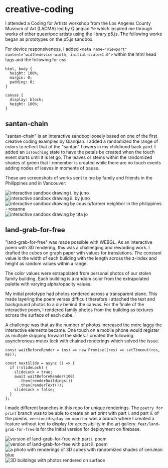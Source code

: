 # creative-coding
I attended a Coding for Artists workshop from the Los Angeles County Museum of Art (LACMA) led by Qianqian Ye which inspired me through works of other queer/poc artists using the library p5.js. The following works began as prototypes on the p5.js sandbox. 

For device responsiveness, I added `<meta name="viewport" content="width=device-width, initial-scale=1.0">` within the html head tags and the following for css:
```
html, body {
  height: 100%;
  margin: 0;
  padding: 0;
}

canvas {
  display: block;
  height: 100%;
}
```


## santan-chain 
"santan-chain" is an interactive sandbox loosely based on one of the first creative coding examples by Qianqian. I added a randomized the range of colors to reflect that of the "santan" flowers in my childhood back yard. I added an `isTouching` state to have the petals be created when the touch event starts until it is let go. The leaves or stems within the randomized shades of green that I remember is created while there are no touch events adding nodes of leaves in moments of pause.

These are screenshots of works sent to me by family and friends in the Philippines and in Vancouver:

![interactive sandbox drawing i. by juno](https://github.com/katporks/creative-coding/blob/main/readme-photos/juno-1.jpg?raw=true)
![interactive sandbox drawing ii. by juno](https://github.com/katporks/creative-coding/blob/main/readme-photos/juno-2.jpg?raw=true)
![interactive sandbox drawing by cousin/former neighbor in the philippines - roxanne](https://github.com/katporks/creative-coding/blob/main/readme-photos/roxanne-time-capsule.jpg?raw=true)
![interactive sandbox drawing by tita jo](https://github.com/katporks/creative-coding/blob/main/readme-photos/roxanne-time-capsule.jpg?raw=true)

## land-grab-for-free
"land-grab-for-free" was made possible with WEBGL. As an interactive poem with 3D rendering, this was a challenging and rewarding work. I drafted the cubes on graph paper with values for translations. The constant value is the width of each building with the length across the z-index and height as random values within a range. 

The color values were extrapolated from personal photos of our stolen family building. Each building is a random color from the extrapolated palette with varying alpha/opacity  values. 

My initial prototype had photos rendered across a transparent plane. This made layering the poem verses difficult therefore I attached the text and background photos to a div behind the canvas. For the finale of the interactive poem, I rendered family photos from the building as textures across the surface of each cube. 

A challenge was that as the number of photos increased the more laggy the interactive elements became. One touch on a mobile phone would register as multiple skipping forward the slides. I created the following asynchronous mutex lock with chained renderings which solved the issue.

```
const waitBeforeRender = (ms) => new Promise((res) => setTimeout(res, ms));

const nextSlide = async () => {
  if (!slideLock) {
    slideLock = true;
    await waitBeforeRender(100)
      .then(renderBuildings())
      .then(renderText());
    slideLock = false;
  }
};
```

I made different branches in this repo for unique renderings. The `poetry for print` branch was to be able to create an art print with part i. and part ii. of the poems. `version/display-on-monitor` was a branch where I created a feature without text to display for accessibility in the art gallery. `feat/land-grab-for-free` is for the initial version for deployment on firebase.

![version of land-grab-for-free with part i. poem](https://github.com/katporks/creative-coding/blob/main/readme-photos/IMG_7773.PNG?raw=true)
![version of land-grab-for-free with part ii. poem](https://github.com/katporks/creative-coding/blob/main/readme-photos/IMG_7702.PNG?raw=true)
![a photo with renderings of 3D cubes with randomized shades of cerulean blue](https://github.com/katporks/creative-coding/blob/main/readme-photos/IMG_7703.PNG?raw=true)
![3D buildings with photos rendered on surface](https://github.com/katporks/creative-coding/blob/main/readme-photos/IMG_7705.PNG?raw=true)

